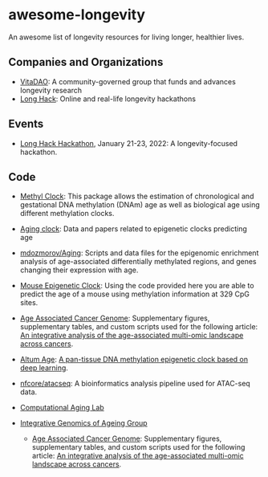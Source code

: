 # awesome-longevity

An awesome list of longevity resources for living longer, healthier lives.    

## Companies and Organizations
- [VitaDAO](https://www.vitadao.com/): A community-governed group that funds and advances longevity research
- [Long Hack](https://longhack.org): Online and real-life longevity hackathons

## Events
- [Long Hack Hackathon](https://longhack.org/hackathon), January 21-23, 2022: A longevity-focused hackathon. 

## Code

- [Methyl Clock](https://github.com/isglobal-brge/methylclock): This package allows the estimation of chronological and gestational DNA methylation (DNAm) age as well as biological age using different methylation clocks.

- [Aging clock](https://github.com/mdozmorov/Aging_clock): Data and papers related to epigenetic clocks predicting age

- [mdozmorov/Aging](https://github.com/mdozmorov/Aging): Scripts and data files for the epigenomic enrichment analysis of age-associated differentially methylated regions, and genes changing their expression with age.

- [Mouse Epigenetic Clock](https://github.com/EpigenomeClock/MouseEpigeneticClock): Using the code provided here you are able to predict the age of a mouse using methylation information at 329 CpG sites.

- [Age Associated Cancer Genome](https://github.com/maglab/Age-associated_cancer_genome): Supplementary figures, supplementary tables, and custom scripts used for the following article: [An integrative analysis of the age-associated multi-omic landscape across cancers](https://www.nature.com/articles/s41467-021-22560-y).

- [Altum Age](https://github.com/rsinghlab/AltumAge): [A pan-tissue DNA methylation epigenetic clock based on deep learning](https://www.nature.com/articles/s41514-022-00085-y).

- [nfcore/atacseq](https://github.com/nf-core/atacseq): A bioinformatics analysis pipeline used for ATAC-seq data.

- [Computational Aging Lab](https://github.com/ComputationalAgingLab)

- [Integrative Genomics of Ageing Group](https://github.com/maglab)
    - [Age Associated Cancer Genome](https://github.com/maglab/Age-associated_cancer_genome): Supplementary figures, supplementary tables, and custom scripts used for the following article: [An integrative analysis of the age-associated multi-omic landscape across cancers](https://www.nature.com/articles/s41467-021-22560-y).
